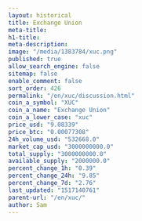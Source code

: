 ```yaml
---
layout: historical
title: Exchange Union
meta-title: 
h1-title: 
meta-description: 
image: "/media/1383784/xuc.png"
published: true
allow_search_engine: false
sitemap: false
enable_comment: false
sort_order: 426
permalink: "/en/xuc/discussion.html"
coin_a_symbol: "XUC"
coin_a_name: "Exchange Union"
coin_a_lower_case: "xuc"
price_usd: "9.08339"
price_btc: "0.00077308"
24h_volume_usd: "532668.0"
market_cap_usd: "3000000000.0"
total_supply: "3000000000.0"
available_supply: "2000000.0"
percent_change_1h: "0.39"
percent_change_24h: "9.85"
percent_change_7d: "2.76"
last_updated: "1517140761"
parent-url: "/en/xuc/"
author: Sam
---
```


